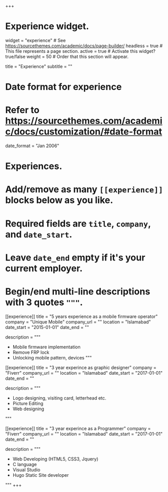 +++
# Experience widget.
widget = "experience"  # See https://sourcethemes.com/academic/docs/page-builder/
headless = true  # This file represents a page section.
active = true  # Activate this widget? true/false
weight = 50  # Order that this section will appear.

title = "Experience"
subtitle = ""

# Date format for experience
#   Refer to https://sourcethemes.com/academic/docs/customization/#date-format
date_format = "Jan 2006"

# Experiences.
#   Add/remove as many `[[experience]]` blocks below as you like.
#   Required fields are `title`, `company`, and `date_start`.
#   Leave `date_end` empty if it's your current employer.
#   Begin/end multi-line descriptions with 3 quotes `"""`.
[[experience]]
  title = "5 years experience as a mobile firmware operator"
  company = "Unique Mobile"
  company_url = ""
  location = "Islamabad"
  date_start = "2015-01-01"
  date_end = ""
  
  
  description = """
 
  
  * Mobile firmware implementation
  * Remove FRP lock
  * Unlocking mobile pattern, devices
  """

[[experience]]
  title = "3 year experince as graphic designer"
  company = "Fiverr"
  company_url = ""
  location = "Islamabad"
  date_start = "2017-01-01"
  date_end = ""
  
  
  description = """
  
  * Logo designing, visiting card, letterhead etc.
  * Picture Editing
  * Web designing

  
  """

[[experience]]
  title = "3 year experince as a Programmer"
  company = "Fiverr"
  company_url = ""
  location = "Islamabad"
  date_start = "2017-01-01"
  date_end = ""
  
  
  description = """
  
  * Web Developing (HTML5, CSS3, Jquery)
  * C language
  * Visual Studio
  * Hugo Static Site developer
  

  
  """
+++
